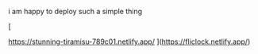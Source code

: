 

i am happy to deploy  such a simple thing



[

https://stunning-tiramisu-789c01.netlify.app/
](https://fliclock.netlify.app/)
